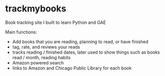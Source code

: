 trackmybooks
============

Book tracking site I built to learn Python and GAE


Main functions:

- Add books that you are reading, planning to read, or have finished
- tag, rate, and reviews your reads
- tracks reading / finished dates, later used to show things such as books read / month, reading habits
- Amazon powered search
- links to Amazon and Chicago Public Library for each book
